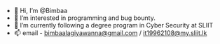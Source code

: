 - 👋 Hi, I’m @Bimbaa
- 👀 I’m interested in programming and bug bounty.
- 🌱 I’m currently following a degree program in Cyber Security at SLIIT
- 📫 email - bimbaalagiyawanna@gmail.com / it19962108@my.sliit.lk

<!---
Bimbaa/Bimbaa is a ✨ special ✨ repository because its `README.md` (this file) appears on your GitHub profile.
You can click the Preview link to take a look at your changes.
--->
